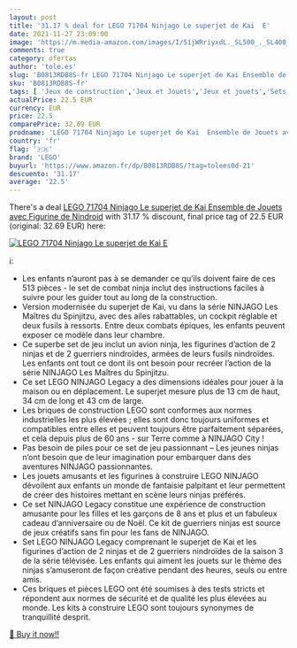 ```yaml
---
layout: post
title: '31.17 % deal for LEGO 71704 Ninjago Le superjet de Kai  E'
date: 2021-11-27 23:09:00
image: 'https://m.media-amazon.com/images/I/51jWRriyxdL._SL500_._SL400_.jpg'
comments: true
category: ofertas
author: 'tole.es'
slug: 'B0813RDB8S-fr LEGO 71704 Ninjago Le superjet de Kai Ensemble de Jouets...'
sku: 'B0813RDB8S-fr'
tags: [ 'Jeux de construction','Jeux et Jouets','Jeux et jouets','Sets de jeux de construction','lego', ]
actualPrice: 22.5 EUR
currency: EUR
price: 22.5
comparePrice: 32.69 EUR
prodname: 'LEGO 71704 Ninjago Le superjet de Kai  Ensemble de Jouets avec Figurine de Nindroid'
country: 'fr'
flag: '🇫🇷'
brand: 'LEGO'
buyurl: 'https://www.amazon.fr/dp/B0813RDB8S/?tag=tolees0d-21'
descuento: '31.17'
average: '22.5'
---
```


There's a deal [LEGO 71704 Ninjago Le superjet de Kai  Ensemble de Jouets avec Figurine de Nindroid](https://www.amazon.fr/dp/B0813RDB8S/?tag=tolees0d-21)  with  31.17 % discount, final price tag of  22.5 EUR (original: 32.69 EUR) here:

[![LEGO 71704 Ninjago Le superjet de Kai  E](https://m.media-amazon.com/images/I/51jWRriyxdL._SL500_._SL400_.jpg)](https://www.amazon.fr/dp/B0813RDB8S/?tag=tolees0d-21)

ℹ️:

- Les enfants n’auront pas à se demander ce qu’ils doivent faire de ces 513 pièces - le set de combat ninja inclut des instructions faciles à suivre pour les guider tout au long de la construction.
- Version modernisée du superjet de Kai, vu dans la série NINJAGO Les Maîtres du Spinjitzu, avec des ailes rabattables, un cockpit réglable et deux fusils à ressorts. Entre deux combats épiques, les enfants peuvent exposer ce modèle dans leur chambre.
- Ce superbe set de jeu inclut un avion ninja, les figurines d’action de 2 ninjas et de 2 guerriers nindroïdes, armées de leurs fusils nindroïdes. Les enfants ont tout ce dont ils ont besoin pour recréer l’action de la série NINJAGO Les Maîtres du Spinjitzu.
- Ce set LEGO NINJAGO Legacy a des dimensions idéales pour jouer à la maison ou en déplacement. Le superjet mesure plus de 13 cm de haut, 34 cm de long et 43 cm de large.
- Les briques de construction LEGO sont conformes aux normes industrielles les plus élevées ; elles sont donc toujours uniformes et compatibles entre elles et peuvent toujours être parfaitement séparées, et cela depuis plus de 60 ans - sur Terre comme à NINJAGO City !
- Pas besoin de piles pour ce set de jeu passionnant – Les jeunes ninjas n’ont besoin que de leur imagination pour embarquer dans des aventures NINJAGO passionnantes.
- Les jouets amusants et les figurines à construire LEGO NINJAGO dévoilent aux enfants un monde de fantaisie palpitant et leur permettent de créer des histoires mettant en scène leurs ninjas préférés.
- Ce set NINJAGO Legacy constitue une expérience de construction amusante pour les filles et les garçons de 8 ans et plus et un fabuleux cadeau d’anniversaire ou de Noël. Ce kit de guerriers ninjas est source de jeux créatifs sans fin pour les fans de NINJAGO.
- Set LEGO NINJAGO Legacy comprenant le superjet de Kai et les figurines d’action de 2 ninjas et de 2 guerriers nindroïdes de la saison 3 de la série télévisée. Les enfants qui aiment les jouets sur le thème des ninjas s’amuseront de façon créative pendant des heures, seuls ou entre amis.
- Ces briques et pièces LEGO ont été soumises à des tests stricts et répondent aux normes de sécurité et de qualité les plus élevées au monde. Les kits à construire LEGO sont toujours synonymes de tranquillité desprit.

[🛒 Buy it now!!](https://www.amazon.fr/dp/B0813RDB8S/?tag=tolees0d-21)
